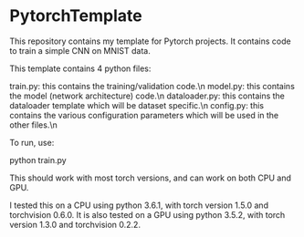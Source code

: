 # PytorchTemplate
This repository contains my template for Pytorch projects. It contains code to train a simple CNN on MNIST data.


This template contains 4 python files:

train.py: this contains the training/validation code.\n
model.py: this contains the model (network architecture) code.\n
dataloader.py: this contains the dataloader template which will be dataset specific.\n
config.py: this contains the various configuration parameters which will be used in the other files.\n


To run, use:

python train.py

This should work with most torch versions, and can work on both CPU and GPU.

I tested this on a CPU using python 3.6.1, with torch version 1.5.0 and torchvision 0.6.0.
It is also tested on a GPU using python 3.5.2, with torch version 1.3.0 and torchvision 0.2.2.
